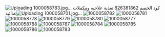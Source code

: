![Uploading 1000058783.jpg…]()
كود الخصم 826381862
تغذية علاجيه ومكملات غذائية![Uploading 1000058701.jpg…]()
![1000058782](https://github.com/user-attachments/assets/9ad835c9-7813-43f3-bc55-13f1cc0ba333)
![1000058781](https://github.com/user-attachments/assets/aba6a7f0-8875-4590-8270-f200e9188e9d)
![1000058778](https://github.com/user-attachments/assets/219a7037-4859-4925-91bf-d403153c6295)
![1000058779](https://github.com/user-attachments/assets/f05f1618-64b1-4004-bcd8-ab66820bc639)
![1000058780](https://github.com/user-attachments/assets/f1a2102e-f7b2-444b-925c-408a5759dbaa)
![1000058777](https://github.com/user-attachments/assets/69dc4a8a-17d3-4b9e-bd63-ff776a8b3a8c)
![1000058788](https://github.com/user-attachments/assets/c5671351-e30b-4719-8a5f-a576a69888b5)
![1000058787](https://github.com/user-attachments/assets/6a0bce1a-8d81-4ccd-8c75-d21252c6f21e)
![1000058784](https://github.com/user-attachments/assets/aad6b939-9b50-44e9-af7f-0e5b7c1e3c92)
![1000058785](https://github.com/user-attachments/assets/8dabd9b9-de03-4f56-9faa-0994a2339894)
![1000058786](https://github.com/user-attachments/assets/b27ee25d-4507-4ffd-b995-3331aa087fdb)
![1000058783](https://github.com/user-attachments/assets/2e3e2171-a28c-4bea-9305-1016e6087a87)
